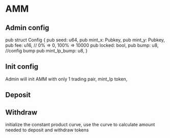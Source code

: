 # AMM 

## Admin config
pub struct Config {
    pub seed: u64,
    pub mint_x: Pubkey,
    pub mint_y: Pubkey,
    pub fee: u16, // 0% => 0, 100% => 10000
    pub locked: bool,
    pub bump: u8, //config bump
    pub mint_lp_bump: u8,
}

## Init config
Admin will init AMM with only 1 trading pair, mint_lp token, 

## Deposit


## Withdraw
initialize the constant product curve, use the curve to calculate amount needed to deposit and withdraw tokens